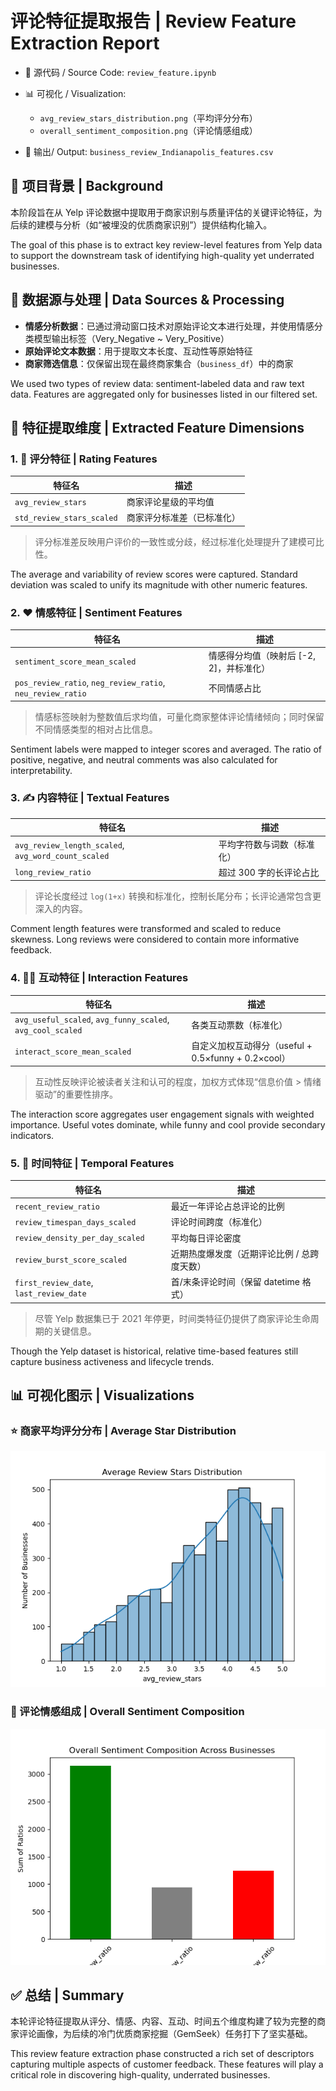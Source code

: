 # 评论特征提取报告 | Review Feature Extraction Report

- 📁 源代码 / Source Code: `review_feature.ipynb`  
- 📊 可视化 / Visualization:  
  - `avg_review_stars_distribution.png`（平均评分分布）  
  - `overall_sentiment_composition.png`（评论情感组成）

- 📁 输出/ Output: `business_review_Indianapolis_features.csv`



## 🧠 项目背景 | Background

本阶段旨在从 Yelp 评论数据中提取用于商家识别与质量评估的关键评论特征，为后续的建模与分析（如“被埋没的优质商家识别”）提供结构化输入。

The goal of this phase is to extract key review-level features from Yelp data to support the downstream task of identifying high-quality yet underrated businesses.



## 🔧 数据源与处理 | Data Sources & Processing

- **情感分析数据**：已通过滑动窗口技术对原始评论文本进行处理，并使用情感分类模型输出标签（Very_Negative ~ Very_Positive）
- **原始评论文本数据**：用于提取文本长度、互动性等原始特征
- **商家筛选信息**：仅保留出现在最终商家集合（`business_df`）中的商家

We used two types of review data: sentiment-labeled data and raw text data. Features are aggregated only for businesses listed in our filtered set.



## 🧩 特征提取维度 | Extracted Feature Dimensions

### 1. 🌟 评分特征 | Rating Features

| 特征名 | 描述 |
|--|--|
| `avg_review_stars` | 商家评论星级的平均值 |
| `std_review_stars_scaled` | 商家评分标准差（已标准化） |

> 评分标准差反映用户评价的一致性或分歧，经过标准化处理提升了建模可比性。

The average and variability of review scores were captured. Standard deviation was scaled to unify its magnitude with other numeric features.



### 2. ❤️ 情感特征 | Sentiment Features

| 特征名 | 描述 |
|--|---|
| `sentiment_score_mean_scaled` | 情感得分均值（映射后 [-2, 2]，并标准化） |
| `pos_review_ratio`, `neg_review_ratio`, `neu_review_ratio` | 不同情感占比 |

> 情感标签映射为整数值后求均值，可量化商家整体评论情绪倾向；同时保留不同情感类型的相对占比信息。

Sentiment labels were mapped to integer scores and averaged. The ratio of positive, negative, and neutral comments was also calculated for interpretability.



### 3. ✍️ 内容特征 | Textual Features

| 特征名 | 描述 |
|--|--|
| `avg_review_length_scaled`, `avg_word_count_scaled` | 平均字符数与词数（标准化） |
| `long_review_ratio` | 超过 300 字的长评论占比 |

> 评论长度经过 `log(1+x)` 转换和标准化，控制长尾分布；长评论通常包含更深入的内容。

Comment length features were transformed and scaled to reduce skewness. Long reviews were considered to contain more informative feedback.



### 4. 🙋‍♀️ 互动特征 | Interaction Features

| 特征名 | 描述 |
|--|--|
| `avg_useful_scaled`, `avg_funny_scaled`, `avg_cool_scaled` | 各类互动票数（标准化） |
| `interact_score_mean_scaled` | 自定义加权互动得分（useful + 0.5×funny + 0.2×cool） |

> 互动性反映评论被读者关注和认可的程度，加权方式体现“信息价值 > 情绪驱动”的重要性排序。

The interaction score aggregates user engagement signals with weighted importance. Useful votes dominate, while funny and cool provide secondary indicators.



### 5. 📆 时间特征 | Temporal Features

| 特征名 | 描述 |
|--|---|
| `recent_review_ratio` | 最近一年评论占总评论的比例 |
| `review_timespan_days_scaled` | 评论时间跨度（标准化） |
| `review_density_per_day_scaled` | 平均每日评论密度 |
| `review_burst_score_scaled` | 近期热度爆发度（近期评论比例 / 总跨度天数） |
| `first_review_date`, `last_review_date` | 首/末条评论时间（保留 datetime 格式） |


> 尽管 Yelp 数据集已于 2021 年停更，时间类特征仍提供了商家评论生命周期的关键信息。

Though the Yelp dataset is historical, relative time-based features still capture business activeness and lifecycle trends.



## 📊 可视化图示 | Visualizations

### ⭐ 商家平均评分分布 | Average Star Distribution

![avg_review_stars_distribution](avg_review_stars_distribution.png)

### 🧠 评论情感组成 | Overall Sentiment Composition

![overall_sentiment_composition](overall_sentiment_composition.png)



## ✅ 总结 | Summary

本轮评论特征提取从评分、情感、内容、互动、时间五个维度构建了较为完整的商家评论画像，为后续的冷门优质商家挖掘（GemSeek）任务打下了坚实基础。

This review feature extraction phase constructed a rich set of descriptors capturing multiple aspects of customer feedback. These features will play a critical role in discovering high-quality, underrated businesses.



